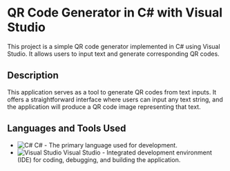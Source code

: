 # QR Code Generator in C# with Visual Studio

This project is a simple QR code generator implemented in C# using Visual Studio. It allows users to input text and generate corresponding QR codes.

## Description

This application serves as a tool to generate QR codes from text inputs. It offers a straightforward interface where users can input any text string, and the application will produce a QR code image representing that text.

## Languages and Tools Used

- ![C#](https://img.shields.io/badge/-C%23-239120?style=flat-square&logo=c-sharp&logoColor=white) C# - The primary language used for development.
- ![Visual Studio](https://img.shields.io/badge/-Visual%20Studio-5C2D91?style=flat-square&logo=visual-studio&logoColor=white) Visual Studio - Integrated development environment (IDE) for coding, debugging, and building the application.
